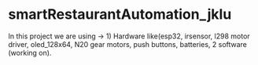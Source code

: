 # smartRestaurantAutomation_jklu
In this project we are using -> 1) Hardware like(esp32, irsensor, l298 motor driver, oled_128x64, N20 gear motors, push buttons, batteries, 2 software (working on).
